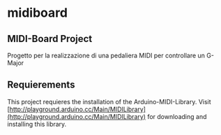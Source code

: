 midiboard
==============


MIDI-Board Project
--------------------------------
Progetto per la realizzazione di una pedaliera MIDI per controllare un G-Major


Requierements
-------------
This project requieres the installation of the Arduino-MIDI-Library. Visit [http://playground.arduino.cc/Main/MIDILibrary](http://playground.arduino.cc/Main/MIDILibrary) for downloading and installing this library.


